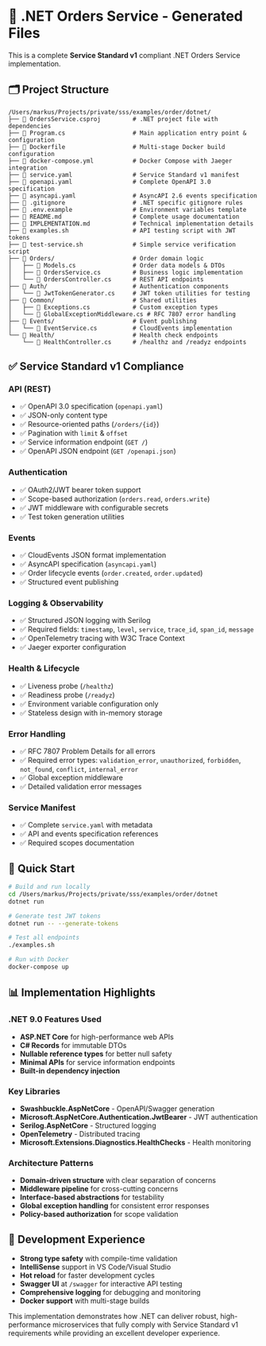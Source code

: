 # 📁 .NET Orders Service - Generated Files

This is a complete **Service Standard v1** compliant .NET Orders Service implementation.

## 🗂️ Project Structure

```
/Users/markus/Projects/private/sss/examples/order/dotnet/
├── 📄 OrdersService.csproj         # .NET project file with dependencies
├── 📄 Program.cs                   # Main application entry point & configuration
├── 📄 Dockerfile                   # Multi-stage Docker build configuration
├── 📄 docker-compose.yml           # Docker Compose with Jaeger integration
├── 📄 service.yaml                 # Service Standard v1 manifest
├── 📄 openapi.yaml                 # Complete OpenAPI 3.0 specification
├── 📄 asyncapi.yaml                # AsyncAPI 2.6 events specification
├── 📄 .gitignore                   # .NET specific gitignore rules
├── 📄 .env.example                 # Environment variables template
├── 📄 README.md                    # Complete usage documentation
├── 📄 IMPLEMENTATION.md            # Technical implementation details
├── 📄 examples.sh                  # API testing script with JWT tokens
├── 📄 test-service.sh              # Simple service verification script
├── 📁 Orders/                      # Order domain logic
│   ├── 📄 Models.cs                # Order data models & DTOs
│   ├── 📄 OrdersService.cs         # Business logic implementation
│   └── 📄 OrdersController.cs      # REST API endpoints
├── 📁 Auth/                        # Authentication components
│   └── 📄 JwtTokenGenerator.cs     # JWT token utilities for testing
├── 📁 Common/                      # Shared utilities
│   ├── 📄 Exceptions.cs            # Custom exception types
│   └── 📄 GlobalExceptionMiddleware.cs # RFC 7807 error handling
├── 📁 Events/                      # Event publishing
│   └── 📄 EventService.cs          # CloudEvents implementation
└── 📁 Health/                      # Health check endpoints
    └── 📄 HealthController.cs      # /healthz and /readyz endpoints
```

## ✅ Service Standard v1 Compliance

### API (REST)

- ✅ OpenAPI 3.0 specification (`openapi.yaml`)
- ✅ JSON-only content type
- ✅ Resource-oriented paths (`/orders/{id}`)
- ✅ Pagination with `limit` & `offset`
- ✅ Service information endpoint (`GET /`)
- ✅ OpenAPI JSON endpoint (`GET /openapi.json`)

### Authentication

- ✅ OAuth2/JWT bearer token support
- ✅ Scope-based authorization (`orders.read`, `orders.write`)
- ✅ JWT middleware with configurable secrets
- ✅ Test token generation utilities

### Events

- ✅ CloudEvents JSON format implementation
- ✅ AsyncAPI specification (`asyncapi.yaml`)
- ✅ Order lifecycle events (`order.created`, `order.updated`)
- ✅ Structured event publishing

### Logging & Observability

- ✅ Structured JSON logging with Serilog
- ✅ Required fields: `timestamp`, `level`, `service`, `trace_id`, `span_id`, `message`
- ✅ OpenTelemetry tracing with W3C Trace Context
- ✅ Jaeger exporter configuration

### Health & Lifecycle

- ✅ Liveness probe (`/healthz`)
- ✅ Readiness probe (`/readyz`)
- ✅ Environment variable configuration only
- ✅ Stateless design with in-memory storage

### Error Handling

- ✅ RFC 7807 Problem Details for all errors
- ✅ Required error types: `validation_error`, `unauthorized`, `forbidden`, `not_found`, `conflict`, `internal_error`
- ✅ Global exception middleware
- ✅ Detailed validation error messages

### Service Manifest

- ✅ Complete `service.yaml` with metadata
- ✅ API and events specification references
- ✅ Required scopes documentation

## 🚀 Quick Start

```bash
# Build and run locally
cd /Users/markus/Projects/private/sss/examples/order/dotnet
dotnet run

# Generate test JWT tokens
dotnet run -- --generate-tokens

# Test all endpoints
./examples.sh

# Run with Docker
docker-compose up
```

## 📊 Implementation Highlights

### .NET 9.0 Features Used

- **ASP.NET Core** for high-performance web APIs
- **C# Records** for immutable DTOs
- **Nullable reference types** for better null safety
- **Minimal APIs** for service information endpoints
- **Built-in dependency injection**

### Key Libraries

- **Swashbuckle.AspNetCore** - OpenAPI/Swagger generation
- **Microsoft.AspNetCore.Authentication.JwtBearer** - JWT authentication
- **Serilog.AspNetCore** - Structured logging
- **OpenTelemetry** - Distributed tracing
- **Microsoft.Extensions.Diagnostics.HealthChecks** - Health monitoring

### Architecture Patterns

- **Domain-driven structure** with clear separation of concerns
- **Middleware pipeline** for cross-cutting concerns
- **Interface-based abstractions** for testability
- **Global exception handling** for consistent error responses
- **Policy-based authorization** for scope validation

## 🔧 Development Experience

- **Strong type safety** with compile-time validation
- **IntelliSense** support in VS Code/Visual Studio
- **Hot reload** for faster development cycles
- **Swagger UI** at `/swagger` for interactive API testing
- **Comprehensive logging** for debugging and monitoring
- **Docker support** with multi-stage builds

This implementation demonstrates how .NET can deliver robust, high-performance microservices that fully comply with Service Standard v1 requirements while providing an excellent developer experience.

